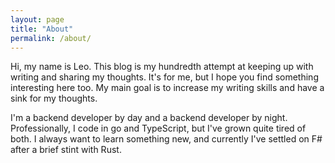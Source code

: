 ```yaml
---
layout: page
title: "About"
permalink: /about/
---
```


Hi, my name is Leo. This blog is my hundredth attempt at keeping up with writing and sharing my thoughts. It's for me, but I hope you find something interesting here too. My main goal is to increase my writing skills and have a sink for my thoughts.

I'm a backend developer by day and a backend developer by night. Professionally, I code in go and TypeScript, but I've grown quite tired of both. I always want to learn something new, and currently I've settled on F# after a brief stint with Rust.
